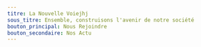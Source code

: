 ```yaml
---
titre: La Nouvelle Voiejhj
sous_titre: Ensemble, construisons l'avenir de notre société
bouton_principal: Nous Rejoindre
bouton_secondaire: Nos Actu
---
```


